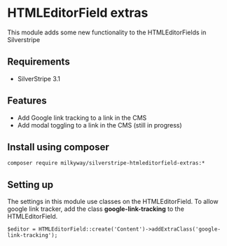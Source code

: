 # HTMLEditorField extras

This module adds some new functionality to the HTMLEditorFields in Silverstripe

## Requirements

*  SilverStripe 3.1

## Features

*  Add Google link tracking to a link in the CMS
*  Add modal toggling to a link in the CMS (still in progress)

## Install using composer

```
composer require milkyway/silverstripe-htmleditorfield-extras:*
```

## Setting up

The settings in this module use classes on the HTMLEditorField. To allow google link tracker, add the class
**google-link-tracking** to the HTMLEditorField.

```
$editor = HTMLEditorField::create('Content')->addExtraClass('google-link-tracking');
```